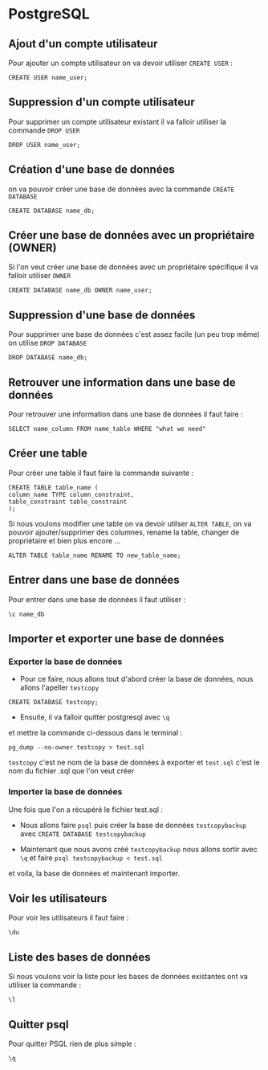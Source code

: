 # PostgreSQL

## Ajout d'un compte utilisateur 

Pour ajouter un compte utilisateur on va devoir utiliser `CREATE USER` :

```psql
CREATE USER name_user;
```

## Suppression d'un compte utilisateur 

Pour supprimer un compte utilisateur existant il va falloir utiliser la commande `DROP USER`

```psql
DROP USER name_user;
```

## Création d'une base de données 

on va pouvoir créer une base de données avec la commande `CREATE DATABASE`

```psql
CREATE DATABASE name_db;
```

## Créer une base de données avec un propriétaire (OWNER)  

Si l'on veut créer une base de données avec un propriétaire spécifique il va falloir utiliser `OWNER`

```psql
CREATE DATABASE name_db OWNER name_user;
```

## Suppression d'une base de données 

Pour supprimer une base de données c'est assez facile (un peu trop même) on utilise `DROP DATABASE` 

```psql
DROP DATABASE name_db;
```

## Retrouver une information dans une base de données 

Pour retrouver une information dans une base de données il faut faire : 

```psql
SELECT name_column FROM name_table WHERE "what we need"
```

## Créer une table 

Pour créer une table il faut faire la commande suivante : 
```psql
CREATE TABLE table_name (
column_name TYPE column_constraint,
table_constraint table_constraint
);
```

Si nous voulons modifier une table on va devoir utilser `ALTER TABLE`, on va pouvoir ajouter/supprimer des columnes, rename la table, changer de propriétaire et bien plus encore ...

```psql
ALTER TABLE table_name RENAME TO new_table_name;
```

## Entrer dans une base de données 

Pour entrer dans une base de données il faut utiliser : 

```psql
\c name_db
```

## Importer et exporter une base de données

### Exporter la base de données

*   Pour ce faire, nous allons tout d'abord créer la base de données, nous allons l'apeller `testcopy`

```psql
CREATE DATABASE testcopy;
```

*   Ensuite, il va falloir quitter postgresql avec `\q`

et mettre la commande ci-dessous dans le terminal :

```psql
pg_dump --no-owner testcopy > test.sql
 ```

`testcopy` c'est ne nom de la base de données à exporter et `test.sql` c'est le nom du fichier .sql que l'on veut créer

### Importer la base de données 

Une fois que l'on a récupéré le fichier test.sql :

*   Nous allons faire `psql` puis créer la base de données `testcopybackup` avec `CREATE DATABASE testcopybackup`

*   Maintenant que nous avons créé `testcopybackup` nous allons sortir avec `\q` et faire `psql testcopybackup < test.sql`

et voila, la base de données et maintenant importer.

## Voir les utilisateurs 

Pour voir les utilisateurs il faut faire : 

```psql
\du
```
## Liste des bases de données

Si nous voulons voir la liste pour les bases de données existantes ont va utiliser la commande : 

```psql
\l
```

## Quitter psql

Pour quitter PSQL rien de plus simple :

```psql
\q
```